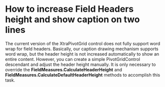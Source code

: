 # How to increase Field Headers height and show caption on two lines


<p>The current version of the XtraPivotGrid control does not fully support word wrap for field headers. Basically, our caption drawing mechanism supports word wrap, but the header height is not increased automatically to show an entire content. However, you can create a simple PivotGridControl descendant and adjust the header height manually. It is only necessary to override the <strong>FieldMeasures.CalculateHeaderHeight</strong> and <strong>FieldMeasures.CalculateDefaultHeaderHeight</strong> methods to accomplish this task.</p>

<br/>


